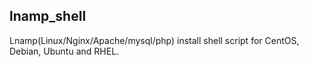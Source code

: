 ## lnamp_shell

Lnamp(Linux/Nginx/Apache/mysql/php) install shell script for CentOS, Debian, Ubuntu and RHEL.
